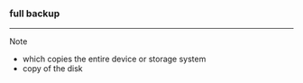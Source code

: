 ### full backup
---
>[!note]
>- which copies the entire device or storage system
>- copy of the disk 